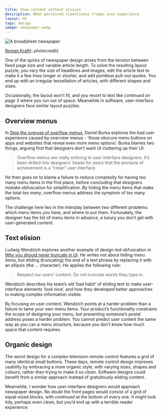 ```yaml
---
title: Show content without elision
description: When perceived cleanliness trumps user experience
layout: hh
tags: design
image: newspaper.webp
---
```


![A broadsheet newspaper](newspaper.webp)

[Roman Kraft](https://unsplash.com/photos/_Zua2hyvTBk){:.photocredit}

One of the quirks of newspaper design arises from the tension between fixed page size and variable article length.
To solve the resulting layout puzzle, you vary the size of headlines and images, edit the article text to make it a few lines longer or shorter, and add pointless pull-out quotes.
You end up with an irregular tessellation of articles, with different shapes and sizes.

Occasionally, the layout won’t fit, and you resort to text like _continued on page 3_ where you run out of space.
Meanwhile in software, user-interface designers face similar layout puzzles.

## Overview menus

In [Stop the overuse of overflow menus](https://www.freecodecamp.org/news/stop-the-overuse-of-overflow-menus-5caa4b54e843/),
Daniel Burka explores the bad user experience caused by overview menus -
‘those obscure menu buttons on apps and websites that reveal even more menu options’.
Burka blames two things, arguing first that designers don’t want UI cluttering up their UI:

> Overflow menus are really enticing to user interface designers.
> It’s been drilled into designers’ heads for years that the pinnacle of achievement is a “clean” user interface. 

He then goes on to blame a failure to reduce complexity for having too many menu items in the first place,
before concluding that designers mistake obfuscation for simplification.
By hiding the menu items that make the total _too many_, overflow menus address the symptom of too many options.

The challenge here lies in the interplay between two different problems: which menu items you have, and where to put them.
Fortunately, the designer has the list of menu items in advance, a luxury you don’t get with user-generated content.

## Text elision

Ludwig Wendzich explores another example of design-led obfuscation in
[Why you should never truncate in UI](https://medium.com/we-build-vend/why-you-should-never-truncate-in-ui-2823cca61d5a).
He writes not about hiding menu items, but eliding (truncating) the end of a text phrase by replacing it with an ellipsis (the … character).
He applies the following rule:

> Respect our users’ content. Do not truncate words they type in.

Wendzich describes his team’s old ‘bad habit’ of eliding text to make user-interface elements ‘look nice’,
and how they developed better approaches to making complex information visible.

By focusing on user content, Wendzich points at a harder problem than a failure to tame your own menu items.
Your product’s functionality constrains the scope of designing your menu, but presenting someone’s postal address poses a harder problem.
You cannot predict user content the same way as you can a menu structure, because you don’t know how much space that content requires.

## Organic design

The worst design for a complex television remote control features a grid of many identical small buttons.
These days, remote control design improves usability by embracing a more organic style, with varying sizes, shapes and colours, rather than trying to make it so _clean_.
Software designs could benefit from a similar approach instead of gratuitously eliding content.

Meanwhile, I wonder how user-interface designers would approach newspaper design.
No doubt the front pages would consist of a grid of equal-sized blocks, with _continued_ at the bottom of every one.
It might look tidy, perhaps even _clean_, but you’d end up with a terrible reader experience.
